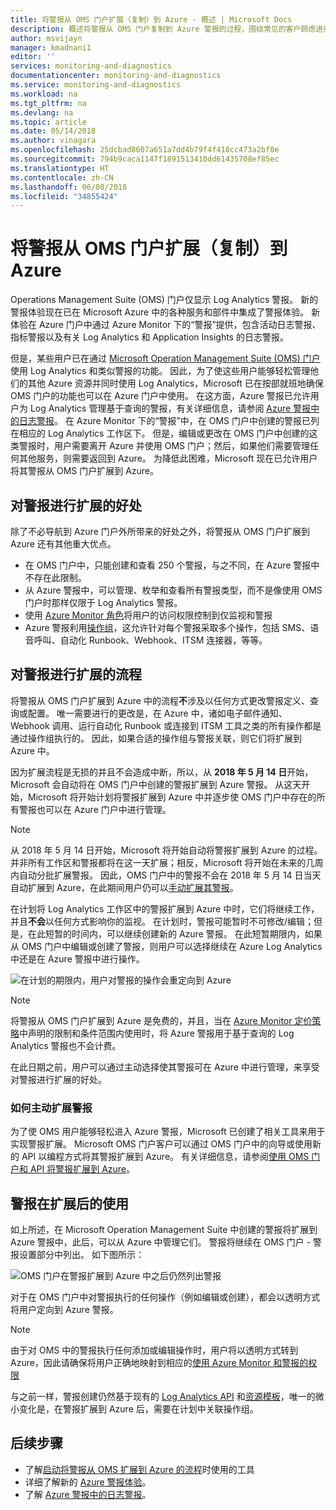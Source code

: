 ```yaml
---
title: 将警报从 OMS 门户扩展（复制）到 Azure - 概述 | Microsoft Docs
description: 概述将警报从 OMS 门户复制到 Azure 警报的过程，围绕常见的客户顾虑进行了详述。
author: msvijayn
manager: kmadnani1
editor: ''
services: monitoring-and-diagnostics
documentationcenter: monitoring-and-diagnostics
ms.service: monitoring-and-diagnostics
ms.workload: na
ms.tgt_pltfrm: na
ms.devlang: na
ms.topic: article
ms.date: 05/14/2018
ms.author: vinagara
ms.openlocfilehash: 25dcbad8607a651a7dd4b79f4f418cc473a2bf0e
ms.sourcegitcommit: 794b9caca1147f1891513410dd61435708ef85ec
ms.translationtype: HT
ms.contentlocale: zh-CN
ms.lasthandoff: 06/08/2018
ms.locfileid: "34855424"
---
```

# <a name="extend-copy-alerts-from-oms-portal-into-azure"></a>将警报从 OMS 门户扩展（复制）到 Azure
Operations Management Suite (OMS) 门户仅显示 Log Analytics 警报。  新的警报体验现在已在 Microsoft Azure 中的各种服务和部件中集成了警报体验。 新体验在 Azure 门户中通过 Azure Monitor 下的“警报”提供，包含活动日志警报、指标警报以及有关 Log Analytics 和 Application Insights 的日志警报。 


但是，某些用户已在通过 [Microsoft Operation Management Suite (OMS) 门户](../operations-management-suite/operations-management-suite-overview.md)使用 Log Analytics 和类似警报的功能。 因此，为了使这些用户能够轻松管理他们的其他 Azure 资源并同时使用 Log Analytics，Microsoft 已在按部就班地确保 OMS 门户的功能也可以在 Azure 门户中使用。 在这方面，Azure 警报已允许用户为 Log Analytics 管理基于查询的警报，有关详细信息，请参阅 [Azure 警报中的日志警报](monitor-alerts-unified-log.md)。 在 Azure Monitor 下的“警报”中，在 OMS 门户中创建的警报已列在相应的 Log Analytics 工作区下。 但是，编辑或更改在 OMS 门户中创建的这类警报时，用户需要离开 Azure 并使用 OMS 门户；然后，如果他们需要管理任何其他服务，则需要返回到 Azure。 为降低此困难，Microsoft 现在已允许用户将其警报从 OMS 门户扩展到 Azure。

## <a name="benefits-of-extending-your-alerts"></a>对警报进行扩展的好处
除了不必导航到 Azure 门户外所带来的好处之外，将警报从 OMS 门户扩展到 Azure 还有其他重大优点。

- 在 OMS 门户中，只能创建和查看 250 个警报，与之不同，在 Azure 警报中不存在此限制。
- 从 Azure 警报中，可以管理、枚举和查看所有警报类型，而不是像使用 OMS 门户时那样仅限于 Log Analytics 警报。
- 使用 [Azure Monitor 角色](monitoring-roles-permissions-security.md)将用户的访问权限控制到仅监视和警报
- Azure 警报利用[操作组](monitoring-action-groups.md)，这允许针对每个警报采取多个操作，包括 SMS、语音呼叫、自动化 Runbook、Webhook、ITSM 连接器，等等。 

## <a name="process-of-extending-your-alerts"></a>对警报进行扩展的流程
将警报从 OMS 门户扩展到 Azure 中的流程**不**涉及以任何方式更改警报定义、查询或配置。 唯一需要进行的更改是，在 Azure 中，诸如电子邮件通知、Webhook 调用、运行自动化 Runbook 或连接到 ITSM 工具之类的所有操作都是通过操作组执行的。 因此，如果合适的操作组与警报关联，则它们将扩展到 Azure 中。

因为扩展流程是无损的并且不会造成中断，所以，从 **2018 年 5 月 14 日**开始，Microsoft 会自动将在 OMS 门户中创建的警报扩展到 Azure 警报。 从这天开始，Microsoft 将开始计划将警报扩展到 Azure 中并逐步使 OMS 门户中存在的所有警报也可以在 Azure 门户中进行管理。 

> [!NOTE]
> 从 2018 年 5 月 14 日开始，Microsoft 将开始自动将警报扩展到 Azure 的过程。 并非所有工作区和警报都将在这一天扩展；相反，Microsoft 将开始在未来的几周内自动分批扩展警报。 因此，OMS 门户中的警报不会在 2018 年 5 月 14 日当天自动扩展到 Azure，在此期间用户仍可以[手动扩展其警报](monitoring-alerts-extend-tool.md)。

在计划将 Log Analytics 工作区中的警报扩展到 Azure 中时，它们将继续工作，并且**不会**以任何方式影响你的监视。 在计划时，警报可能暂时不可修改/编辑；但是，在此短暂的时间内，可以继续创建新的 Azure 警报。 在此短暂期限内，如果从 OMS 门户中编辑或创建了警报，则用户可以选择继续在 Azure Log Analytics 中还是在 Azure 警报中进行操作。

 ![在计划的期限内，用户对警报的操作会重定向到 Azure](./media/monitor-alerts-extend/ScheduledDirection.png)

> [!NOTE]
> 将警报从 OMS 门户扩展到 Azure 是免费的，并且，当在 [Azure Monitor 定价策略](https://azure.microsoft.com/pricing/details/monitor/)中声明的限制和条件范围内使用时，将 Azure 警报用于基于查询的 Log Analytics 警报也不会计费。  

在此日期之前，用户可以通过主动选择使其警报可在 Azure 中进行管理，来享受对警报进行扩展的好处。

### <a name="how-to-voluntarily-extending-your-alerts"></a>如何主动扩展警报
为了使 OMS 用户能够轻松进入 Azure 警报，Microsoft 已创建了相关工具来用于实现警报扩展。 Microsoft OMS 门户客户可以通过 OMS 门户中的向导或使用新的 API 以编程方式将其警报扩展到 Azure。 有关详细信息，请参阅[使用 OMS 门户和 API 将警报扩展到 Azure](monitoring-alerts-extend-tool.md)。


## <a name="usage-after-extending-your-alerts"></a>警报在扩展后的使用
如上所述，在 Microsoft Operation Management Suite 中创建的警报将扩展到 Azure 警报中，此后，可以从 Azure 中管理它们。 警报将继续在 OMS 门户 - 警报设置部分中列出。 如下图所示：

 ![OMS 门户在警报扩展到 Azure 中之后仍然列出警报](./media/monitor-alerts-extend/PostExtendList.png)

对于在 OMS 门户中对警报执行的任何操作（例如编辑或创建），都会以透明方式将用户定向到 Azure 警报。 

> [!NOTE]
> 由于对 OMS 中的警报执行任何添加或编辑操作时，用户将以透明方式转到 Azure，因此请确保将用户正确地映射到相应的[使用 Azure Monitor 和警报的权限](monitoring-roles-permissions-security.md)

与之前一样，警报创建仍然基于现有的 [Log Analytics API](../log-analytics/log-analytics-api-alerts.md) 和[资源模板](../monitoring/monitoring-solutions-resources-searches-alerts.md)，唯一的微小变化是，在警报扩展到 Azure 后，需要在计划中关联操作组。

## <a name="next-steps"></a>后续步骤

* 了解[启动将警报从 OMS 扩展到 Azure 的流程](monitoring-alerts-extend-tool.md)时使用的工具
* 详细了解新的 [Azure 警报体验](monitoring-overview-unified-alerts.md)。
* 了解 [Azure 警报中的日志警报](monitor-alerts-unified-log.md)。
